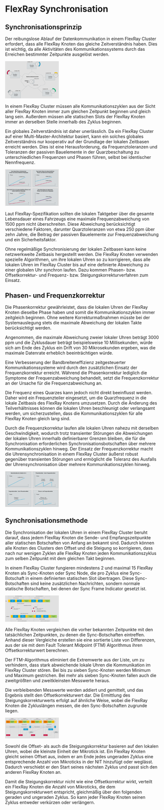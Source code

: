 # FlexRay Synchronisation

## Synchronisationsprinzip

Der reibungslose Ablauf der Datenkommunikation in einem FlexRay Cluster erfordert, dass alle FlexRay Knoten das gleiche Zeitverständnis haben. Dies ist wichtig, da alle Aktivitäten des Kommunikationssystems durch das Erreichen bestimmter Zeitpunkte ausgelöst werden.

<img src="image/README/1712926092250.png" alt="drawing" style="max-width:35%;" />

In einem FlexRay Cluster müssen alle Kommunikationszyklen aus der Sicht aller FlexRay Knoten immer zum gleichen Zeitpunkt beginnen und gleich lang sein. Außerdem müssen alle statischen Slots der FlexRay Knoten immer an derselben Stelle innerhalb des Zyklus beginnen.

Ein globales Zeitverständnis ist daher unerlässlich. Da ein FlexRay Cluster auf einer Multi-Master-Architektur basiert, kann ein solches globales Zeitverständnis nur kooperativ auf der Grundlage der lokalen Zeitbasen erreicht werden. Dies ist eine Herausforderung, da Frequenztoleranzen und Toleranzen der passiven Bauelemente in der Quarzbeschaltung zu unterschiedlichen Frequenzen und Phasen führen, selbst bei identischer Nennfrequenz.

<img src="image/README/1712926123542.png" alt="drawing" style="max-width:35%;" />

Laut FlexRay-Spezifikation sollten die lokalen Taktgeber über die gesamte Lebensdauer eines Fahrzeugs eine maximale Frequenzabweichung von 1500 ppm nicht überschreiten. Diese Abweichung berücksichtigt verschiedene Faktoren, darunter Quarztoleranzen von etwa 250 ppm über zehn Jahre, die Beitrag der passiven Bauelemente zur Frequenzabweichung und ein Sicherheitsfaktor.

Ohne regelmäßige Synchronisierung der lokalen Zeitbasen kann keine netzwerkweite Zeitbasis hergestellt werden. Die FlexRay Knoten verwenden spezielle Algorithmen, um ihre lokalen Uhren so zu korrigieren, dass alle lokalen Uhren im FlexRay Cluster bis auf eine definierte Abweichung zu einer globalen Uhr synchron laufen. Dazu kommen Phasen- bzw. Offsetkorrektur- und Frequenz- bzw. Steigungskorrekturverfahren zum Einsatz.

## Phasen- und Frequenzkorrektur

Die Phasenkorrektur gewährleistet, dass die lokalen Uhren der FlexRay Knoten dieselbe Phase haben und somit die Kommunikationszyklen immer zeitgleich beginnen. Ohne weitere Korrekturmaßnahmen müsste bei der Systemauslegung stets die maximale Abweichung der lokalen Takte berücksichtigt werden.

Angenommen, die maximale Abweichung zweier lokaler Uhren beträgt 3000 ppm und die Zyklusdauer beträgt beispielsweise 10 Millisekunden, würde sich am Ende des Zyklus ein Drift von 30 Mikrosekunden ergeben, was die maximale Datenrate erheblich beeinträchtigen würde.

Eine Verbesserung der Bandbreiteneffizienz zeitgesteuerter Kommunikationssysteme wird durch den zusätzlichen Einsatz der Frequenzkorrektur erreicht. Während die Phasenkorrektur lediglich die Symptome der Frequenzabweichung behandelt, setzt die Frequenzkorrektur an der Ursache für die Frequenzabweichung an.

Die Frequenz eines Quarzes kann jedoch nicht direkt beeinflusst werden. Daher wird ein Frequenzteiler eingesetzt, um die Quarzfrequenz in die lokale Zeitbasis des FlexRay Knotens umzusetzen. Durch die Änderung des Teilverhältnisses können die lokalen Uhren beschleunigt oder verlangsamt werden, um sicherzustellen, dass die Kommunikationszyklen für alle FlexRay Knoten gleich lang sind.

Durch die Frequenzkorrektur laufen alle lokalen Uhren nahezu mit derselben Geschwindigkeit, wodurch trotz transienter Störungen die Abweichungen der lokalen Uhren innerhalb definierbarer Grenzen bleiben, die für die Synchronisation erforderlichen Synchronisationsbotschaften über mehrere Kommunikationszyklen hinweg. Der Einsatz der Frequenzkorrektur macht die Uhrensynchronisation in einem FlexRay Cluster äußerst robust gegenüber transienten Störungen und ermöglicht die Toleranz des Ausfalls der Uhrensynchronisation über mehrere Kommunikationszyklen hinweg.

<img src="image/README/1712926154104.png" alt="drawing" style="max-width:35%;" />

## Synchronisationsmethode

Die Synchronisation der lokalen Uhren in einem FlexRay Cluster beruht darauf, dass jedem FlexRay Knoten die Sende- und Empfangszeitpunkte aller statischen Botschaften von Anfang an bekannt sind. Dadurch können alle Knoten des Clusters den Offset und die Steigung so korrigieren, dass nach nur wenigen Zyklen alle FlexRay Knoten jeden Kommunikationszyklus zum selben Zeitpunkt mit dem gleichen Takt beginnen.

In einem FlexRay Cluster fungieren mindestens 2 und maximal 15 FlexRay Knoten als Sync-Knoten oder Sync Node, die pro Zyklus eine Sync-Botschaft in einem definierten statischen Slot übertragen. Diese Sync-Botschaften sind keine zusätzlichen Nachrichten, sondern normale statische Botschaften, bei denen der Sync Frame Indicator gesetzt ist.

<img src="image/README/1712926196007.png" alt="drawing" style="max-width:35%;" />

Alle FlexRay Knoten vergleichen die vorher bekannten Zeitpunkte mit den tatsächlichen Zeitpunkten, zu denen die Sync-Botschaften eintreffen. Anhand dieser Vergleiche erstellen sie eine sortierte Liste von Differenzen, aus der sie mit dem Fault Tolerant Midpoint (FTM) Algorithmus ihren Offsetkorrekturwert berechnen.

Der FTM-Algorithmus eliminiert die Extremwerte aus der Liste, um zu verhindern, dass stark abweichende lokale Uhren die Kommunikation im FlexRay Cluster stören. Bei bis zu sieben Sync-Knoten werden Minimum und Maximum gestrichen. Bei mehr als sieben Sync-Knoten fallen auch die zweitgrößten und zweitkleinsten Messwerte heraus.

Die verbleibenden Messwerte werden addiert und gemittelt, und das Ergebnis stellt den Offsetkorrekturwert dar. Die Ermittlung des Steigungskorrekturwerts erfolgt auf ähnliche Weise, wobei die FlexRay Knoten die Zykluslängen messen, die den Sync-Botschaften zugrunde liegen.

<img src="image/README/1712926219415.png" alt="drawing" style="max-width:35%;" />

Sowohl die Offset- als auch die Steigungskorrektur basieren auf den lokalen Uhren, wobei die kleinste Einheit der Mikrotick ist. Ein FlexRay Knoten gleicht seinen Offset aus, indem er am Ende jedes ungeraden Zyklus eine entsprechende Anzahl von Mikroticks in der NIT hinzufügt oder weglässt. Dadurch verschiebt er den Start seines nächsten Zyklus und passt sich den anderen FlexRay Knoten an.

Damit die Steigungskorrektur nicht wie eine Offsetkorrektur wirkt, verteilt ein FlexRay Knoten die Anzahl von Mikroticks, die dem Steigungskorrekturwert entspricht, gleichmäßig über den folgenden geraden und ungeraden Zyklus. So kann jeder FlexRay Knoten seinen Zyklus entweder verkürzen oder verlängern.
